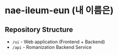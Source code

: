 # nae-ileum-eun (내 이름은)


## Repository Structure
* `/ui` - Web application (Frontend + Backend)
* `/api` - Romanization Backend Service
